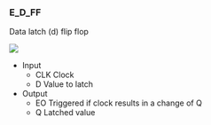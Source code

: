### E\_D\_FF

Data latch (d) flip flop

![](https://user-images.githubusercontent.com/113907528/204898130-f9f31fd9-da42-4b29-a664-add0d91e8890.png)

*   Input
    *   CLK Clock 
    *   D Value to latch
*   Output
    *   EO Triggered if clock results in a change of Q
    *   Q Latched value

